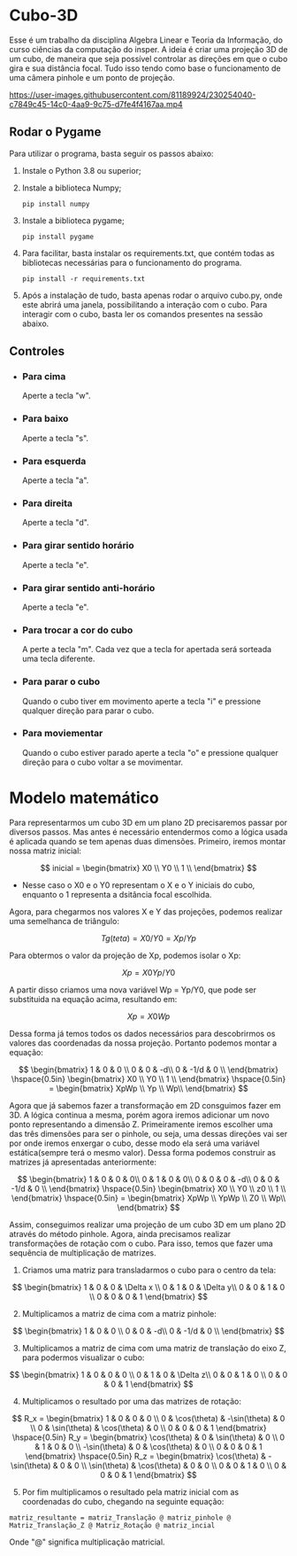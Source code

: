 # Cubo-3D
Esse é um trabalho da disciplina Algebra Linear e Teoria da Informação, do curso ciências da computação do insper. A ideia é criar uma projeção 3D de um cubo, de maneira que seja possível controlar as direções em que o cubo gira e sua distância focal. Tudo isso tendo como base o funcionamento de uma câmera pinhole e um ponto de projeção.



https://user-images.githubusercontent.com/81189924/230254040-c7849c45-14c0-4aa9-9c75-d7fe4f4167aa.mp4



## Rodar o Pygame

  Para utilizar o programa, basta seguir os passos abaixo:

  1. Instale o Python 3.8 ou superior;

  2. Instale a biblioteca Numpy;
     
     ```pip install numpy```

  3. Instale a biblioteca pygame;
     
     ```pip install pygame```

  4. Para facilitar, basta instalar os requirements.txt, que contém todas as bibliotecas necessárias para o funcionamento do programa.
   
      ```pip install -r requirements.txt```
  
  5. Após a instalação de tudo, basta apenas rodar o arquivo cubo.py, onde este abrirá uma janela, possibilitando a interação com o cubo. Para interagir com o cubo, basta ler os comandos presentes na sessão abaixo.

## Controles

  - ### Para cima
    Aperte a tecla "w".

  - ### Para baixo
    Aperte a tecla "s".

  - ### Para esquerda
    Aperte a tecla "a".

  - ### Para direita
    Aperte a tecla "d".

  - ### Para girar sentido horário
    Aperte a tecla "e".
 
  - ### Para girar sentido anti-horário
    Aperte a tecla "e". 
  
  - ### Para trocar a cor do cubo
    A perte a tecla "m". Cada vez que a tecla for apertada será sorteada uma tecla diferente.
  
  - ### Para parar o cubo
    Quando o cubo tiver em movimento aperte a tecla "i" e pressione qualquer direção para parar o cubo.
  
  - ### Para moviementar
    Quando o cubo estiver parado aperte a tecla "o" e pressione qualquer direção para o cubo voltar a se movimentar.


# Modelo matemático

Para representarmos um cubo 3D em um plano 2D precisaremos passar por diversos passos. Mas antes é necessário entendermos como a lógica usada é aplicada quando se tem apenas duas dimensões. Primeiro, iremos montar nossa matriz inicial:  

$$
inicial = \begin{bmatrix}
X0 \\
Y0 \\
1 \\
\end{bmatrix}
$$

  - Nesse caso o X0 e o Y0 representam o X e o Y iniciais do cubo, enquanto o 1 representa a dsitância focal escolhida.

Agora, para chegarmos nos valores X e Y das projeções, podemos realizar uma semelhanca de triângulo:

$$
  Tg(teta) = X0/Y0 = Xp/Yp
$$

Para obtermos o valor da projeção de Xp, podemos isolar o Xp:

$$
  Xp = X0Yp/Y0
$$

A partir disso criamos uma nova variável Wp = Yp/Y0, que pode ser substituida na equação acima, resultando em:

$$
  Xp = X0Wp
$$


Dessa forma já temos todos os dados necessários para descobrirmos os valores das coordenadas da nossa projeção. Portanto podemos montar a equação:

$$
\begin{bmatrix}
1 & 0 & 0 \\
0 & 0 & -d\\
0 & -1/d & 0 \\
\end{bmatrix}
\hspace{0.5in}
\begin{bmatrix}
X0 \\
Y0 \\
1 \\
\end{bmatrix}
\hspace{0.5in}
= \begin{bmatrix}
XpWp \\
Yp \\
Wp\\
\end{bmatrix}
$$

Agora que já sabemos fazer a transformação em 2D consguimos fazer em 3D. A lógica continua a mesma, porém agora iremos adicionar um novo ponto representando a dimensão Z.  Primeiramente iremos escolher uma das três dimensões para ser o pinhole, ou seja, uma dessas direções vai ser por onde iremos enxergar o cubo, desse modo ela será uma variável estática(sempre terá o mesmo valor). Dessa forma podemos construir as matrizes já apresentadas anteriormente:

$$
\begin{bmatrix}
1 & 0 & 0 & 0\\
0 & 1 & 0 & 0\\
0 & 0 & 0 & -d\\
0 & 0 & -1/d & 0 \\
\end{bmatrix}
\hspace{0.5in}
\begin{bmatrix}
X0 \\
Y0 \\
z0 \\
1 \\
\end{bmatrix}
\hspace{0.5in}
= \begin{bmatrix}
XpWp \\
YpWp \\
Z0 \\
Wp\\
\end{bmatrix}
$$

Assim, conseguimos realizar uma projeção de um cubo 3D em um plano 2D através do método pinhole. Agora, ainda precisamos realizar transformações de rotação com o cubo. Para isso, temos que fazer uma sequência de multiplicação de matrizes.

  1. Criamos uma matriz para transladarmos o cubo para o centro da tela:

  
$$
\begin{bmatrix}
1 & 0 & 0 & \Delta x \\
0 & 1 & 0 & \Delta y\\
0 & 0 & 1 & 0 \\
0 & 0 & 0 & 1
\end{bmatrix}
$$


  2. Multiplicamos a matriz de cima com a matriz pinhole:

$$
\begin{bmatrix}
1 & 0 & 0 \\
0 & 0 & -d\\
0 & -1/d & 0 \\
\end{bmatrix}
$$


  3. Multiplicamos a matriz de cima com uma matriz de translação do eixo Z, para podermos visualizar o cubo:

$$
\begin{bmatrix}
1 & 0 & 0 & 0 \\
0 & 1 & 0 & \Delta z\\
0 & 0 & 1 & 0 \\
0 & 0 & 0 & 1
\end{bmatrix}
$$


  4. Multiplicamos o resultado por uma das matrizes de rotação:


$$
R_x = \begin{bmatrix}
1 & 0 & 0 & 0 \\
0 & \cos(\theta) & -\sin(\theta) & 0 \\
0 & \sin(\theta) & \cos(\theta) & 0 \\
0 & 0 & 0 & 1
\end{bmatrix}
\hspace{0.5in}
R_y = \begin{bmatrix}
\cos(\theta) & 0 & \sin(\theta) & 0 \\
0 & 1 & 0 & 0 \\
-\sin(\theta) & 0 & \cos(\theta) & 0 \\
0 & 0 & 0 & 1
\end{bmatrix}
\hspace{0.5in}
R_z = \begin{bmatrix}
\cos(\theta) & - \sin(\theta) & 0 & 0 \\
\sin(\theta) & \cos(\theta) & 0 & 0 \\
0 & 0 & 1 & 0 \\
0 & 0 & 0 & 1
\end{bmatrix}
$$




  5. Por fim multiplicamos o resultado pela matriz inicial com as coordenadas do cubo, chegando na seguinte equação:

    matriz_resultante = matriz_Translação @ matriz_pinhole @ Matriz_Translação_Z @ Matriz_Rotação @ matriz_incial
    
 Onde "@" significa multiplicação matricial.



